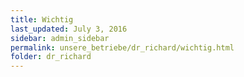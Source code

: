 ```yaml
---
title: Wichtig
last_updated: July 3, 2016
sidebar: admin_sidebar
permalink: unsere_betriebe/dr_richard/wichtig.html
folder: dr_richard
---
```

